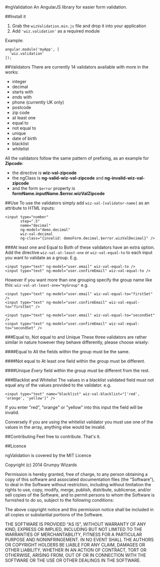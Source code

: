 #ngValidation
An AngularJS library for easier form validation.

##Install it
1. Grab the `wizValidation.min.js` file and drop it into your application
2. Add `'wiz.validation'` as a required module

Example:

    angular.module('myApp', [
      'wiz.validation'
    ]);


##Validators
There are currently 14 validators available with more in the works:

- integer
- decimal
- starts with
- ends with
- phone (currently UK only)
- postcode
- zip code
- at least one
- equal to
- not equal to
- unique
- date of birth
- blacklist
- whitelist

All the validators follow the same pattern of prefixing, as an example for **Zipcode**:

- the directive is **wiz-val-zipcode**
- the ngClass is **ng-valid-wiz-val-zipcode** and **ng-invalid-wiz-val-zipcode**
- and the form `$error` property is **formName.inputName.$error.wizValZipcode**

##Use
To use the validators simply add `wiz-val-[validator-name]` as an attribute to HTML inputs:

    <input type="number"
           step=".5"
           name="decimal"
           ng-model="demo.decimal"
           wiz-val-decimal
           ng-class="{invalid: demoForm.decimal.$error.wizValDecimal}" />

###At least one and Equal to
Both of these validators have an extra option. Add the directive `wiz-val-at-least-one` or `wiz-val-equal-to` to each input you want to validate as a group. E.g.

    <input type="text" ng-model="user.email" wiz-val-equal-to />
    <input type="text" ng-model="user.confirmEmail" wiz-val-equal-to />
    
However if you want more than one grouping specify the group name like this: `wiz-val-at-least-one="myGroup"` e.g.

    <input type="text" ng-model="user.email" wiz-val-equal-to="firstSet" />
    <input type="text" ng-model="user.confirmEmail" wiz-val-equal-to="firstSet" />

    <input type="text" ng-model="user.email" wiz-val-equal-to="secondSet" />
    <input type="text" ng-model="user.confirmEmail" wiz-val-equal-to="secondSet" />

###Equal to, Not equal to and Unique
These three validators are rather similar in nature however they behave differently, please choose wisely:

####Equal to
All the fields within the group must be the same.

####Not equal to
At least one field within the group must be different.

####Unique
*Every* field within the group must be different from the rest.

###Blacklist and Whitelist
The values in a blacklist validated field must not equal any of the values provided to the validator. e.g.

    <input type="text" name="blacklist" wiz-val-blacklist="['red', 'orange', 'yellow']" />

If you enter "red", "orange" or "yellow" into this input the field will be invalid.

Conversely if you are using the whitelist validator you must use one of the values in the array, anything else would be invalid.

##Contributing
Feel free to contribute. That's it.

##Licence

ngValidation is covered by the MIT Licence

Copyright (c) 2014 Grumpy Wizards

Permission is hereby granted, free of charge, to any person obtaining a copy of this software and associated documentation files (the "Software"), to deal in the Software without restriction, including without limitation the rights to use, copy, modify, merge, publish, distribute, sublicense, and/or sell copies of the Software, and to permit persons to whom the Software is furnished to do so, subject to the following conditions:

The above copyright notice and this permission notice shall be included in all copies or substantial portions of the Software.

THE SOFTWARE IS PROVIDED "AS IS", WITHOUT WARRANTY OF ANY KIND, EXPRESS OR IMPLIED, INCLUDING BUT NOT LIMITED TO THE WARRANTIES OF MERCHANTABILITY, FITNESS FOR A PARTICULAR PURPOSE AND NONINFRINGEMENT. IN NO EVENT SHALL THE AUTHORS OR COPYRIGHT HOLDERS BE LIABLE FOR ANY CLAIM, DAMAGES OR OTHER LIABILITY, WHETHER IN AN ACTION OF CONTRACT, TORT OR OTHERWISE, ARISING FROM, OUT OF OR IN CONNECTION WITH THE SOFTWARE OR THE USE OR OTHER DEALINGS IN THE SOFTWARE.
